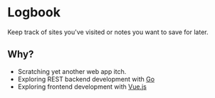 # Logbook

Keep track of sites you've visited or notes you want to save for later.

## Why?

- Scratching yet another web app itch.
- Exploring REST backend development with [Go](http://golang.org)
- Exploring frontend development with [Vue.js](http://vuejs.org)
